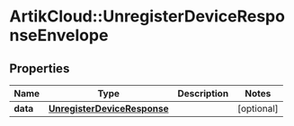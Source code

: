 # ArtikCloud::UnregisterDeviceResponseEnvelope

## Properties
Name | Type | Description | Notes
------------ | ------------- | ------------- | -------------
**data** | [**UnregisterDeviceResponse**](UnregisterDeviceResponse.md) |  | [optional] 


